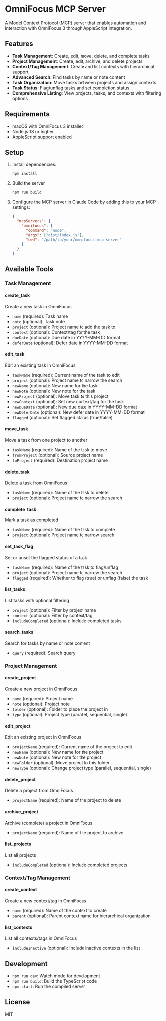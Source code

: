 # OmniFocus MCP Server

A Model Context Protocol (MCP) server that enables automation and interaction with OmniFocus 3 through AppleScript integration.

## Features

- **Task Management**: Create, edit, move, delete, and complete tasks
- **Project Management**: Create, edit, archive, and delete projects  
- **Context/Tag Management**: Create and list contexts with hierarchical support
- **Advanced Search**: Find tasks by name or note content
- **Task Organization**: Move tasks between projects and assign contexts
- **Task Status**: Flag/unflag tasks and set completion status
- **Comprehensive Listing**: View projects, tasks, and contexts with filtering options

## Requirements

- macOS with OmniFocus 3 installed
- Node.js 18 or higher
- AppleScript support enabled

## Setup

1. Install dependencies:
   ```bash
   npm install
   ```

2. Build the server
   ```bash
   npm run build
   ```

3. Configure the MCP server in Claude Code by adding this to your MCP settings:
   ```json
   {
     "mcpServers": {
       "omnifocus": {
         "command": "node",
         "args": ["dist/index.js"],
         "cwd": "/path/to/your/omnifocus-mcp-server"
       }
     }
   }
   ```

## Available Tools

### Task Management

#### create_task
Create a new task in OmniFocus
- `name` (required): Task name
- `note` (optional): Task note
- `project` (optional): Project name to add the task to
- `context` (optional): Context/tag for the task
- `dueDate` (optional): Due date in YYYY-MM-DD format
- `deferDate` (optional): Defer date in YYYY-MM-DD format

#### edit_task
Edit an existing task in OmniFocus
- `taskName` (required): Current name of the task to edit
- `project` (optional): Project name to narrow the search
- `newName` (optional): New name for the task
- `newNote` (optional): New note for the task
- `newProject` (optional): Move task to this project
- `newContext` (optional): Set new context/tag for the task
- `newDueDate` (optional): New due date in YYYY-MM-DD format
- `newDeferDate` (optional): New defer date in YYYY-MM-DD format
- `flagged` (optional): Set flagged status (true/false)

#### move_task
Move a task from one project to another
- `taskName` (required): Name of the task to move
- `fromProject` (optional): Source project name
- `toProject` (required): Destination project name

#### delete_task
Delete a task from OmniFocus
- `taskName` (required): Name of the task to delete
- `project` (optional): Project name to narrow the search

#### complete_task
Mark a task as completed
- `taskName` (required): Name of the task to complete
- `project` (optional): Project name to narrow search

#### set_task_flag
Set or unset the flagged status of a task
- `taskName` (required): Name of the task to flag/unflag
- `project` (optional): Project name to narrow the search
- `flagged` (required): Whether to flag (true) or unflag (false) the task

#### list_tasks
List tasks with optional filtering
- `project` (optional): Filter by project name
- `context` (optional): Filter by context/tag
- `includeCompleted` (optional): Include completed tasks

#### search_tasks
Search for tasks by name or note content
- `query` (required): Search query

### Project Management

#### create_project
Create a new project in OmniFocus
- `name` (required): Project name
- `note` (optional): Project note
- `folder` (optional): Folder to place the project in
- `type` (optional): Project type (parallel, sequential, single)

#### edit_project
Edit an existing project in OmniFocus
- `projectName` (required): Current name of the project to edit
- `newName` (optional): New name for the project
- `newNote` (optional): New note for the project
- `newFolder` (optional): Move project to this folder
- `newType` (optional): Change project type (parallel, sequential, single)

#### delete_project
Delete a project from OmniFocus
- `projectName` (required): Name of the project to delete

#### archive_project
Archive (complete) a project in OmniFocus
- `projectName` (required): Name of the project to archive

#### list_projects
List all projects
- `includeCompleted` (optional): Include completed projects

### Context/Tag Management

#### create_context
Create a new context/tag in OmniFocus
- `name` (required): Name of the context to create
- `parent` (optional): Parent context name for hierarchical organization

#### list_contexts
List all contexts/tags in OmniFocus
- `includeInactive` (optional): Include inactive contexts in the list

## Development

- `npm run dev`: Watch mode for development
- `npm run build`: Build the TypeScript code
- `npm start`: Run the compiled server

## License

MIT
